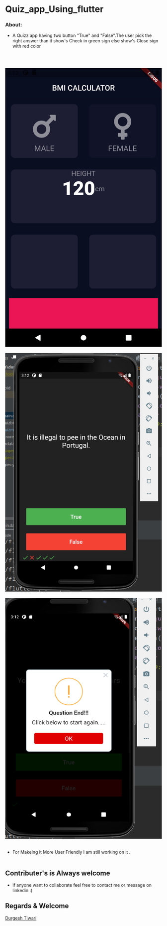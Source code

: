 # Quiz_app_Using_flutter

### About:
- A Quizz app having two button "True" and "False".The user pick the right answer than it show's Check in green sign else show's Close sign with red color

<br><br>


![s1](https://github.com/blackhat955/BMI_calculator/blob/main/image/Screenshot_1621251159.png) <br><br>
![s2](https://github.com/blackhat955/Quiz_app_Using_flutter/blob/main/images/Screenshot%20(146).png)  <br><br>
![s3](https://github.com/blackhat955/Quiz_app_Using_flutter/blob/main/images/Screenshot%20(147).png)  <br><br>

- For Makeing it  More User Friendly I am still working on it .<br><br>
## Contributer's is Always welcome 
- if anyone want to collaborate feel free to contact me or message on linkedin    :)  <br>
## Regards & Welcome <br>

[Durgesh Tiwari](https://www.linkedin.com/in/durgesh98/)



